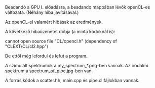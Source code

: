Beadandó a GPU I. előadásra, a beadando mappában lévők openCL-es változata. (Néhány hiba javításával.)

Az openCL-el valamért hibásak az eredmények.

A következő hibaüzenetet dobja (a minta kódoknál is):

cannot open source file "CL/opencl.h" (dependency of "CLEXT/CL/cl2.hpp")

De ettől még lefordul  és lefut a program.

A szimulált spektrumok a my_spectrum_\*.png-ben vannak. Az irodalmi spektrum a spectrum_of_pipe.jpg-ben van.

A forrás kódok a scatter.hh, main.cpp és pipe.cl fájlokban vannak.
